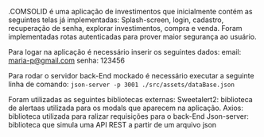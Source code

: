 .COMSOLID é uma aplicação de investimentos que inicialmente contém as seguintes telas já implementadas: Splash-screen, login, cadastro, recuperação de senha, explorar investimentos, compra e venda. Foram implementadas rotas autenticadas para prover maior segurança ao usuário.

Para logar na aplicação é necessário inserir os seguintes dados:
  email: maria-p@gmail.com
  senha: 123456

Para rodar o servidor back-End mockado é necessário executar a seguinte linha de comando: `json-server -p 3001 ./src/assets/dataBase.json`

Foram utilizadas as seguintes bibliotecas externas:
  Sweetalert2: biblioteca de alertaas utilizada para os modals que aparecem na aplicação.
  Axios: biblioteca utilizada para ralizar requisições para o back-End
  Json-server: biblioteca que simula uma API REST a partir de um arquivo json